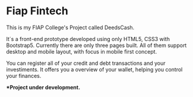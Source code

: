 <h1>Fiap Fintech</h1>
<p>This is my FIAP College's Project called DeedsCash.</p>
<p>It´s a front-end prototype developed using only HTML5, CSS3 with Bootstrap5. Currently there are only three pages built. All of them support desktop and mobile layout, with focus in mobile first concept.</p>
<p>You can register all of your credit and debt transactions and your investiments. It offers you a overview of your wallet, helping you control your finances.</p>
<p><strong>*Project under development.</strong></p>
